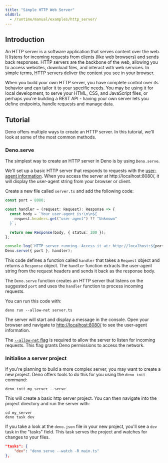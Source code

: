 ```yaml
---
title: "Simple HTTP Web Server"
oldUrl:
  - /runtime/manual/examples/http_server/
---
```


## Introduction

An HTTP server is a software application that serves content over the web. It
listens for incoming requests from clients (like web browsers) and sends back
responses. HTTP servers are the backbone of the web, allowing you to access
websites, download files, and interact with web services. In simple terms, HTTP
servers deliver the content you see in your browser.

When you build your own HTTP server, you have complete control over its behavior
and can tailor it to your specific needs. You may be using it for local
development, to serve your HTML, CSS, and JavaScript files, or perhaps you're
building a REST API - having your own server lets you define endpoints, handle
requests and manage data.

## Tutorial

Deno offers multiple ways to create an HTTP server. In this tutorial, we'll look
at some of the most common methods.

### Deno.serve

The simplest way to create an HTTP server in Deno is by using `Deno.serve`.

We'll set up a basic HTTP server that responds to requests with the
[user-agent information](https://developer.mozilla.org/en-US/docs/Web/HTTP/Headers/User-Agent).
When you access the server at http://localhost:8080/, it will display the
user-agent string from your browser or client.

Create a new file called `server.ts` and add the following code:

```ts title="server.ts"
const port = 8080;

const handler = (request: Request): Response => {
  const body = `Your user-agent is:\n\n${
    request.headers.get("user-agent") ?? "Unknown"
  }`;

  return new Response(body, { status: 200 });
};

console.log(`HTTP server running. Access it at: http://localhost:${port}/`);
Deno.serve({ port }, handler);
```

This code defines a function called `handler` that takes a `Request` object and
returns a `Response` object. The `handler` function extracts the user-agent
string from the request headers and sends it back as the response body.

The `Deno.serve` function creates an HTTP server that listens on the suggested
`port` and uses the `handler` function to process incoming requests.

You can run this code with:

```shell
deno run --allow-net server.ts
```

The server will start and display a message in the console. Open your browser
and navigate to [http://localhost:8080/](http://localhost:8080/) to see the
user-agent information.

The [`--allow-net` flag](/runtime/fundamentals/security/) is required to allow
the server to listen for incoming requests. This flag grants Deno permissions to
access the network.

### Initialise a server project

If you're planning to build a more complex server, you may want to create a new
project. Deno offers tools to do this for you using the `deno init` command:

```shell
deno init my_server --serve
```

This will create a basic http server project. You can then navigate into the
project directory and run the server with:

```shell
cd my_server
deno task dev
```

If you take a look at the `deno.json` file in your new project, you'll see a
`dev` task in the "tasks" field. This task serves the project and watches for
changes to your files.

```json title="deno.json"
"tasks": {
    "dev": "deno serve --watch -R main.ts"
},
```
